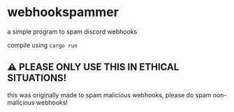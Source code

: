 # webhookspammer
a simple program to spam discord webhooks

compile using `cargo run`

## :warning: PLEASE ONLY USE THIS IN ETHICAL SITUATIONS!
this was originally made to spam malicious webhooks, please do spam non-malicious webhooks!
